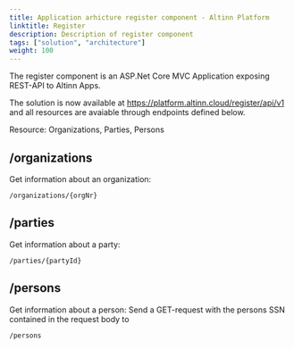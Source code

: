 ```yaml
---
title: Application arhicture register component - Altinn Platform
linktitle: Register
description: Description of register component
tags: ["solution", "architecture"]
weight: 100
---
```


The register component is an ASP.Net Core MVC Application exposing REST-API to Altinn Apps.

The solution is now available at https://platform.altinn.cloud/register/api/v1 and all resources are avaiable through endpoints defined below.

Resource: Organizations, Parties, Persons

## /organizations

Get information about an organization:

```http
/organizations/{orgNr}
```


## /parties

Get information about a party:

```http
/parties/{partyId}
```

## /persons

Get information about a person:
Send a GET-request with the persons SSN contained in the request body to
```http
/persons

```
